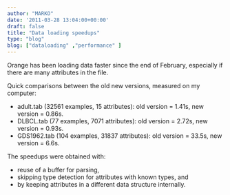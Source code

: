 ```yaml
---
author: "MARKO"
date: '2011-03-28 13:04:00+00:00'
draft: false
title: "Data loading speedups"
type: "blog"
blog: ["dataloading" ,"performance" ]
---
```


Orange has been loading data faster since the end of February, especially if there are many attributes in the file.

Quick comparisons between the old new versions, measured on my computer:  

* adult.tab (32561 examples, 15 attributes): old version = 1.41s, new version = 0.86s.  
* DLBCL.tab (77 examples, 7071 attributes): old version = 2.72s, new version = 0.93s.  
* GDS1962.tab (104 examples, 31837 attributes): old version = 33.5s, new version = 6.6s.

The speedups were obtained with:  

* reuse of a buffer for parsing,  
* skipping type detection for attributes with known types, and  
* by keeping attributes in a different data structure internally.

